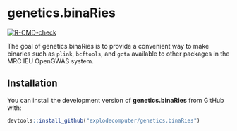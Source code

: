 # genetics.binaRies

<!-- badges: start -->
[![R-CMD-check](https://github.com/explodecomputer/genetics.binaRies/workflows/R-CMD-check/badge.svg)](https://github.com/explodecomputer/genetics.binaRies/actions)
<!-- badges: end -->

The goal of genetics.binaRies is to provide a convenient way to make binaries 
such as `plink`, `bcftools`, and `gcta` available to other packages in the 
MRC IEU OpenGWAS system.

## Installation

You can install the development version of **genetics.binaRies** from GitHub 
with:

``` r
devtools::install_github("explodecomputer/genetics.binaRies")
```
